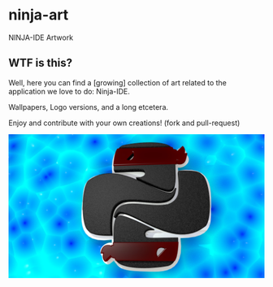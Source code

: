 ninja-art
=========

NINJA-IDE Artwork

## WTF is this?
Well, here you can find a [growing] collection of art related to the application we love to do: Ninja-IDE.

Wallpapers, Logo versions, and a long etcetera.

Enjoy and contribute with your own creations! (fork and pull-request)



![screenshot](https://raw.githubusercontent.com/ninja-ide/ninja-art/master/ninja-logo.jpg)
